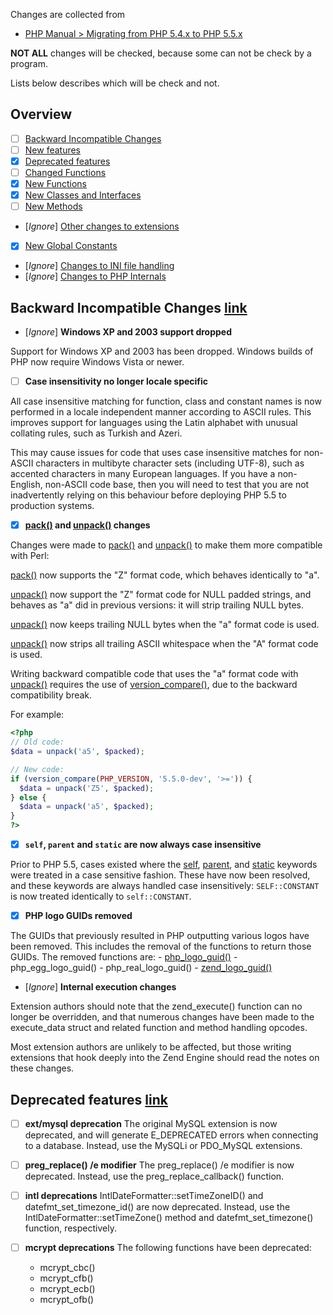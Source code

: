 Changes are collected from
- [PHP Manual > Migrating from PHP 5.4.x to PHP 5.5.x](http://php.net/manual/en/migration55.php)

**NOT ALL** changes will be checked, because some can not be check by a program.

Lists below describes which will be check and not.

## Overview
- [ ] [Backward Incompatible Changes](http://php.net/manual/en/migration55.incompatible.php)
- [ ] [New features](http://php.net/manual/en/migration55.new-features.php)
- [x] [Deprecated features](http://php.net/manual/en/migration55.deprecated.php)
- [ ] [Changed Functions](http://php.net/manual/en/migration55.changed-functions.php)
- [x] [New Functions](http://php.net/manual/en/migration55.new-functions.php)
- [x] [New Classes and Interfaces](http://php.net/manual/en/migration55.classes.php)
- [ ] [New Methods](http://php.net/manual/en/migration55.new-methods.php)
- [*Ignore*] [Other changes to extensions](http://php.net/manual/en/migration55.extensions-other.php)
- [x] [New Global Constants](http://php.net/manual/en/migration55.global-constants.php)
- [*Ignore*] [Changes to INI file handling](http://php.net/manual/en/migration55.ini.php)
- [*Ignore*] [Changes to PHP Internals](http://php.net/manual/en/migration55.internals.php)

## Backward Incompatible Changes [link](http://php.net/manual/en/migration55.incompatible.php)
- [*Ignore*] **Windows XP and 2003 support dropped**

Support for Windows XP and 2003 has been dropped. Windows builds of PHP now require Windows Vista or newer.

- [ ] **Case insensitivity no longer locale specific**

All case insensitive matching for function, class and constant names is now performed in a locale independent manner according to ASCII rules. This improves support for languages using the Latin alphabet with unusual collating rules, such as Turkish and Azeri.

This may cause issues for code that uses case insensitive matches for non-ASCII characters in multibyte character sets (including UTF-8), such as accented characters in many European languages. If you have a non-English, non-ASCII code base, then you will need to test that you are not inadvertently relying on this behaviour before deploying PHP 5.5 to production systems.

- [x] **[pack()](http://php.net/manual/en/function.pack.php) and [unpack()](http://php.net/manual/en/function.unpack.php) changes**

Changes were made to [pack()](http://php.net/manual/en/functions.pack.php) and [unpack()](http://php.net/manual/en/function.unpack.php) to make them more compatible with Perl:

[pack()](http://php.net/manual/en/functions.pack.php) now supports the "Z" format code, which behaves identically to "a".

[unpack()](http://php.net/manual/en/function.unpack.php) now support the "Z" format code for NULL padded strings, and behaves as "a" did in previous versions: it will strip trailing NULL bytes.

[unpack()](http://php.net/manual/en/function.unpack.php) now keeps trailing NULL bytes when the "a" format code is used.

[unpack()](http://php.net/manual/en/function.unpack.php) now strips all trailing ASCII whitespace when the "A" format code is used.

Writing backward compatible code that uses the "a" format code with [unpack()](http://php.net/manual/en/function.unpack.php) requires the use of [version_compare()](http://php.net/manual/en/function.version-compare.php), due to the backward compatibility break.

For example:
```php
<?php
// Old code:
$data = unpack('a5', $packed);

// New code:
if (version_compare(PHP_VERSION, '5.5.0-dev', '>=')) {
  $data = unpack('Z5', $packed);
} else {
  $data = unpack('a5', $packed);
}
?>
```

- [x] **`self`, `parent` and `static` are now always case insensitive**

Prior to PHP 5.5, cases existed where the [self](http://php.net/manual/en/language.oop5.paamayim-nekudotayim.php), [parent](http://php.net/manual/en/language.oop5.paamayim-nekudotayim.php), and [static](http://php.net/manual/en/language.oop5.paamayim-nekudotayim.php) keywords were treated in a case sensitive fashion. These have now been resolved, and these keywords are always handled case insensitively: `SELF::CONSTANT` is now treated identically to `self::CONSTANT`.

- [x] **PHP logo GUIDs removed**

The GUIDs that previously resulted in PHP outputting various logos have been removed. This includes the removal of the functions to return those GUIDs. The removed functions are:
    - [php_logo_guid()](http://php.net/manual/en/function.php-logo-guid.php)
    - php_egg_logo_guid()
    - php_real_logo_guid()
    - [zend_logo_guid()](http://php.net/manual/en/function.zend-logo-guid.php)

- [*Ignore*] **Internal execution changes**

Extension authors should note that the zend_execute() function can no longer be overridden, and that numerous changes have been made to the execute_data struct and related function and method handling opcodes.

Most extension authors are unlikely to be affected, but those writing extensions that hook deeply into the Zend Engine should read the notes on these changes.

## Deprecated features [link](http://php.net/manual/en/migration55.deprecated.php)

- [ ] **ext/mysql deprecation**
The original MySQL extension is now deprecated, and will generate E_DEPRECATED errors when connecting to a database. Instead, use the MySQLi or PDO_MySQL extensions.

- [ ] **preg_replace() /e modifier**
The preg_replace() /e modifier is now deprecated. Instead, use the preg_replace_callback() function.

- [ ] **intl deprecations**
IntlDateFormatter::setTimeZoneID() and datefmt_set_timezone_id() are now deprecated. Instead, use the IntlDateFormatter::setTimeZone() method and datefmt_set_timezone() function, respectively.

- [ ] **mcrypt deprecations**
The following functions have been deprecated:
    - mcrypt_cbc()
    - mcrypt_cfb()
    - mcrypt_ecb()
    - mcrypt_ofb()
